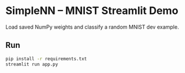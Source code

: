 # SimpleNN – MNIST Streamlit Demo

Load saved NumPy weights and classify a random MNIST dev example.

## Run
```bash
pip install -r requirements.txt
streamlit run app.py
